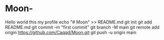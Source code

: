 # Moon-
Hello world this my profile
echo "# Moon" >> README.md
git init
git add README.md
git commit -m "first commit"
git branch -M main
git remote add origin https://github.com/Caqqd/Moon.git
git push -u origin main
